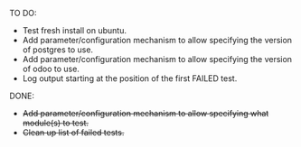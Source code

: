 TO DO:

* Test fresh install on ubuntu.
* Add parameter/configuration mechanism to allow specifying the version of postgres to use.
* Add parameter/configuration mechanism to allow specifying the version of odoo to use.
* Log output starting at the position of the first FAILED test.

DONE:

* ~~Add parameter/configuration mechanism to allow specifying what module(s) to test.~~
* ~~Clean up list of failed tests.~~
